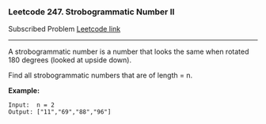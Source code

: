 ### Leetcode 247. Strobogrammatic Number II
Subscribed Problem
[Leetcode link](https://leetcode.com/problems/strobogrammatic-number-ii/)

---

A strobogrammatic number is a number that looks the same when rotated 180 degrees (looked at upside down).

Find all strobogrammatic numbers that are of length = n.

<strong>Example:</strong>
```
Input:  n = 2
Output: ["11","69","88","96"]
```
